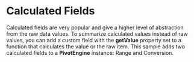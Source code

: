 Calculated Fields
=================

Calculated fields are very popular and give a higher level of abstraction from the raw data values. To summarize calculated values instead of raw values, you can add a custom field with the **getValue** property set to a function that calculates the value or the raw item. This sample adds two calculated fields to a **PivotEngine** instance: Range and Conversion.